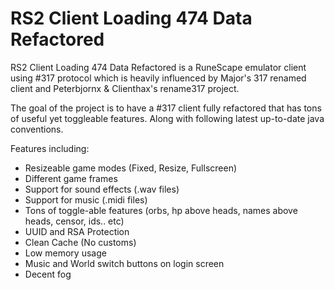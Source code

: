 # RS2 Client Loading 474 Data Refactored

RS2 Client Loading 474 Data Refactored is a RuneScape emulator client using #317 protocol which is heavily influenced by Major's 317 renamed client
and Peterbjornx & Clienthax's rename317 project.

The goal of the project is to have a #317 client fully refactored that has tons of useful yet toggleable features. Along with
following latest up-to-date java conventions.

Features including:
- Resizeable game modes (Fixed, Resize, Fullscreen)
- Different game frames
- Support for sound effects (.wav files)
- Support for music (.midi files)
- Tons of toggle-able features (orbs, hp above heads, names above heads, censor, ids.. etc)
- UUID and RSA Protection
- Clean Cache (No customs)
- Low memory usage
- Music and World switch buttons on login screen
- Decent fog

